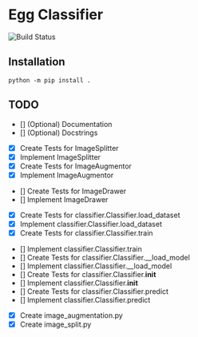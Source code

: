 # Egg Classifier
![Build Status](https://github.com/substanceecnatsbus/EggClassifier/actions/workflows/python-app.yml/badge.svg)

## Installation
```
python -m pip install .
```

## TODO
- [] \(Optional) Documentation
- [] \(Optional) Docstrings
- [x] Create Tests for ImageSplitter
- [x] Implement ImageSplitter
- [x] Create Tests for ImageAugmentor
- [x] Implement ImageAugmentor
- [] Create Tests for ImageDrawer
- [] Implement ImageDrawer
- [x] Create Tests for classifier.Classifier.load_dataset
- [x] Implement classifier.Classifier.load_dataset
- [x] Create Tests for classifier.Classifier.train
- [] Implement classifier.Classifier.train
- [] Create Tests for classifier.Classifier.__load_model
- [] Implement classifier.Classifier.__load_model
- [] Create Tests for classifier.Classifier.__init__
- [] Implement classifier.Classifier.__init__
- [] Create Tests for classifier.Classifier.predict
- [] Implement classifier.Classifier.predict
- [x] Create image_augmentation.py
- [x] Create image_split.py